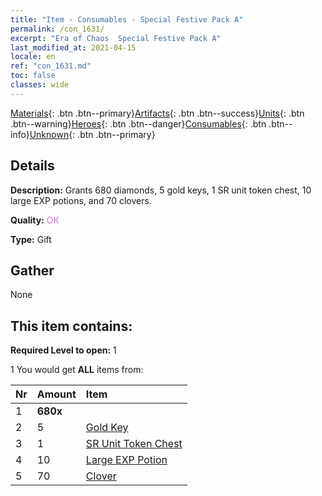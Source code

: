 ```yaml
---
title: "Item - Consumables - Special Festive Pack A"
permalink: /con_1631/
excerpt: "Era of Chaos  Special Festive Pack A"
last_modified_at: 2021-04-15
locale: en
ref: "con_1631.md"
toc: false
classes: wide
---
```

 [Materials](/Items/){: .btn .btn--primary}[Artifacts](/Items/Artifacts/){: .btn .btn--success}[Units](/Items/Units/){: .btn .btn--warning}[Heroes](/Items/Heroes/){: .btn .btn--danger}[Consumables](/Items/Consumables/){: .btn .btn--info}[Unknown](/Items/Unknown/){: .btn .btn--primary}

## Details
 **Description:** Grants 680 diamonds, 5 gold keys, 1 SR unit token chest, 10 large EXP potions, and 70 clovers.

 **Quality:** <span style="color: #DA70D6">OK</span>

 **Type:** Gift

## Gather

  None

## This item contains:

 **Required Level to open:** 1

 1 You would get **ALL** items  from:

  | Nr | Amount |     Item    |
  |:---|:-------|:------------|
  | 1 |  **680x** | <i class="fas fa-gem"/> |  | 
  | 2 | 5 | [Gold Key](/Items/con_783/) |  | 
  | 3 | 1 | [SR Unit Token Chest](/Items/con_1597/) |  | 
  | 4 | 10 | [Large EXP Potion](/Items/con_702/) |  | 
  | 5 | 70 | [Clover](/Items/con_537/) |  | 
